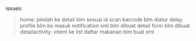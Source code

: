 issues:
> home: pindah ke detail blm sesuai id
> scan barcode blm diatur delay
> profile blm bs masuk
> notification xml blm dibuat
> detail form blm dibuat
> detailactivity: intent ke list daftar makanan blm buat xml
